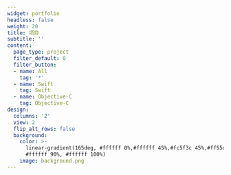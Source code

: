 ```yaml
---
widget: portfolio
headless: false
weight: 20
title: 项目
subtitle: ''
content:
  page_type: project
  filter_default: 0
  filter_button:
  - name: All
    tag: '*'
  - name: Swift
    tag: Swift
  - name: Objective-C
    tag: Objective-C
design:
  columns: '2'
  view: 2
  flip_alt_rows: false
  background:
    color: >-
      linear-gradient(165deg, #ffffff 0%,#ffffff 45%,#fc5f3c 45%,#ff55d3 90%,
      #ffffff 90%, #ffffff 100%)
    image: background.png
---
```

